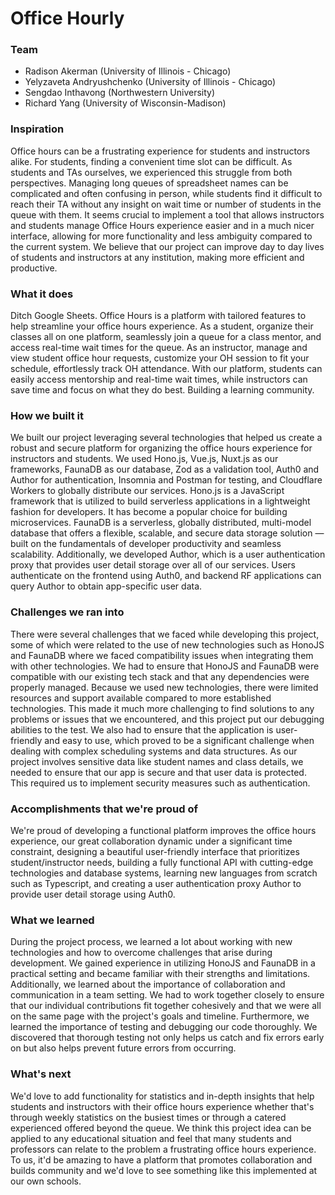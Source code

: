 # Office Hourly

### Team
- Radison Akerman (University of Illinois - Chicago)
- Yelyzaveta Andryushchenko (University of Illinois - Chicago)
- Sengdao Inthavong (Northwestern University)
- Richard Yang (University of Wisconsin-Madison)

### Inspiration
Office hours can be a frustrating experience for students and instructors alike. For students, finding a convenient time slot can be difficult. As students and TAs ourselves, we experienced this struggle from both perspectives. Managing long queues of spreadsheet names can be complicated and often confusing in person, while students find it difficult to reach their TA without any insight on wait time or number of students in the queue with them. It seems crucial to implement a tool that allows instructors and students manage Office Hours experience easier and in a much nicer interface, allowing for more functionality and less ambiguity compared to the current system. We believe that our project can improve day to day lives of students and instructors at any institution, making more efficient and productive.

### What it does
Ditch Google Sheets. Office Hours is a platform with tailored features to help streamline your office hours experience. As a student, organize their classes all on one platform, seamlessly join a queue for a class mentor, and access real-time wait times for the queue. As an instructor, manage and view student office hour requests, customize your OH session to fit your schedule, effortlessly track OH attendance. With our platform, students can easily access mentorship and real-time wait times, while instructors can save time and focus on what they do best. Building a learning community.

### How we built it
We built our project leveraging several technologies that helped us create a robust and secure platform for organizing the office hours experience for instructors and students. We used Hono.js, Vue.js, Nuxt.js as our frameworks, FaunaDB as our database, Zod as a validation tool, Auth0 and Author for authentication, Insomnia and Postman for testing, and Cloudflare Workers to globally distribute our services. Hono.js is a JavaScript framework that is utilized to build serverless applications in a lightweight fashion for developers. It has become a popular choice for building microservices. FaunaDB is a serverless, globally distributed, multi-model database that offers a flexible, scalable, and secure data storage solution — built on the fundamentals of developer productivity and seamless scalability. Additionally, we developed Author, which is a user authentication proxy that provides user detail storage over all of our services. Users authenticate on the frontend using Auth0, and backend RF applications can query Author to obtain app-specific user data.

### Challenges we ran into
There were several challenges that we faced while developing this project, some of which were related to the use of new technologies such as HonoJS and FaunaDB where we faced compatibility issues when integrating them with other technologies. We had to ensure that HonoJS and FaunaDB were compatible with our existing tech stack and that any dependencies were properly managed. Because we used new technologies, there were limited resources and support available compared to more established technologies. This made it much more challenging to find solutions to any problems or issues that we encountered, and this project put our debugging abilities to the test. We also had to ensure that the application is user-friendly and easy to use, which proved to be a significant challenge when dealing with complex scheduling systems and data structures. As our project involves sensitive data like student names and class details, we needed to ensure that our app is secure and that user data is protected. This required us to implement security measures such as authentication.

### Accomplishments that we're proud of
We're proud of developing a functional platform improves the office hours experience, our great collaboration dynamic under a significant time constraint, designing a beautiful user-friendly interface that prioritizes student/instructor needs, building a fully functional API with cutting-edge technologies and database systems, learning new languages from scratch such as Typescript, and creating a user authentication proxy Author to provide user detail storage using Auth0.

### What we learned
During the project process, we learned a lot about working with new technologies and how to overcome challenges that arise during development. We gained experience in utilizing HonoJS and FaunaDB in a practical setting and became familiar with their strengths and limitations. Additionally, we learned about the importance of collaboration and communication in a team setting. We had to work together closely to ensure that our individual contributions fit together cohesively and that we were all on the same page with the project's goals and timeline. Furthermore, we learned the importance of testing and debugging our code thoroughly. We discovered that thorough testing not only helps us catch and fix errors early on but also helps prevent future errors from occurring.

### What's next
We'd love to add functionality for statistics and in-depth insights that help students and instructors with their office hours experience whether that's through weekly statistics on the busiest times or through a catered experienced offered beyond the queue. We think this project idea can be applied to any educational situation and feel that many students and professors can relate to the problem a frustrating office hours experience. To us, it'd be amazing to have a platform that promotes collaboration and builds community and we'd love to see something like this implemented at our own schools. 
